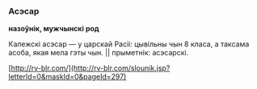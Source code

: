 ### Асэсар
**назоўнік, мужчынскі род**

Калежскі асэсар — у царскай Расіі: цывільны чын 8 класа, а таксама асоба, якая мела гэты чын. || прыметнік: асэсарскі.

<a rel="author">[http://rv-blr.com/](http://rv-blr.com/slounik.jsp?letterId=0&maskId=0&pageId=297)</a>
